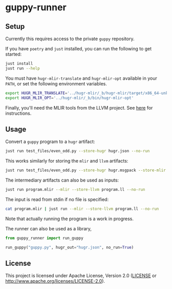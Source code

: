 guppy-runner
============

## Setup

Currently this requires access to the private `guppy` repository.

If you have `poetry` and `just` installed, you can run the following to get started:

```bash
just install
just run --help
```

You must have `hugr-mlir-translate` and `hugr-mlir-opt` available in your `PATH`,
or set the following environment variables.

```bash
export HUGR_MLIR_TRANSLATE='../hugr-mlir/_b/hugr-mlir/target/x86_64-unknown-linux-gnu/debug/hugr-mlir-translate'
export HUGR_MLIR_OPT='../hugr-mlir/_b/bin/hugr-mlir-opt'
```

Finally, you'll need the MLIR tools from the LLVM project. See [here](https://mlir.llvm.org/getting_started/) for instructions.

## Usage

Convert a `guppy` program to a `hugr` artifact:

```bash
just run test_files/even_odd.py --store-hugr hugr.json --no-run
```

This works similarly for storing the `mlir` and `llvm` artifacts:

```bash
just run test_files/even_odd.py --store-hugr hugr.msgpack --store-mlir program.mlir --store-llvm program.ll --no-run
```

The intermediary artifacts can also be used as inputs:

```bash
just run program.mlir --mlir --store-llvm program.ll --no-run
```

The input is read from stdin if no file is specified:

```bash
cat program.mlir | just run --mlir --store-llvm program.ll --no-run
```

Note that actually running the program is a work in progress.

The runner can also be used as a library,
```python
from guppy_runner import run_guppy

run_guppy("guppy.py", hugr_out="hugr.json", no_run=True)
```

## License

This project is licensed under Apache License, Version 2.0 ([LICENSE][] or http://www.apache.org/licenses/LICENSE-2.0).

  [LICENSE]: ./LICENSE
